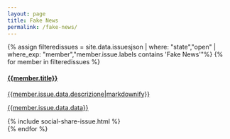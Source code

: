```yaml
---
layout: page
title: Fake News
permalink: /fake-news/
---
```


<div class="panel-group">
{% assign filteredissues = site.data.issuesjson | where: "state","open" | where_exp: "member","member.issue.labels contains 'Fake News'"%}
{% for member in filteredissues %}
	<div class="panel-body">
	<a href="/issues/{{ member.number | datapage_url: '.' }}" class="list-group-item">
		<h4 class="list-group-item-heading">{{member.title}}</h4>
		<p class="list-group-item-text">{{member.issue.data.descrizione|markdownify}}</p>
    <p class="list-group-item-text">{{member.issue.data.data}}</p>
	</a>
{% include social-share-issue.html %}
</div>
{% endfor %}
